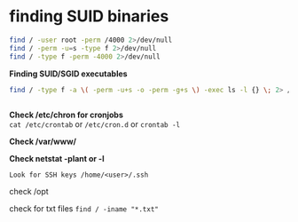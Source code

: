 # finding SUID binaries
 ```bash
find / -user root -perm /4000 2>/dev/null  
find / -perm -u=s -type f 2>/dev/null
find / -type f -perm -4000 2>/dev/null
```
  
**Finding SUID/SGID executables**  
```bash
find / -type f -a \( -perm -u+s -o -perm -g+s \) -exec ls -l {} \; 2> /dev/null`  
  
```
  
  
**Check /etc/chron for cronjobs**  
`cat /etc/crontab`  or `/etc/cron.d`  or `crontab -l`
  
  
**Check /var/www/**  
  
**Check netstat -plant or -l** 
  
`Look for SSH keys /home/<user>/.ssh`
	

check /opt
	
	
check for txt files
`find / -iname "*.txt"`
